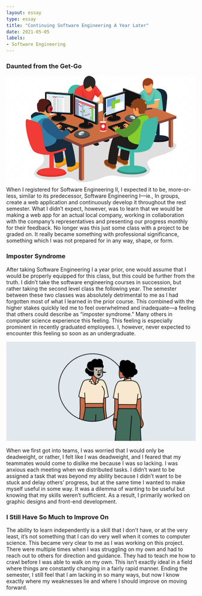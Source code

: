```yaml
---
layout: essay
type: essay
title: "Continuing Software Engineering A Year Later"
date: 2021-05-05
labels:
- Software Engineering
---
```


### Daunted from the Get-Go
<img class="ui medium right floated image" src="/images/teamwork.png">
When I registered for Software Engineering II, I expected it to be, more-or-less, similar to its predecessor, Software Engineering I––ie., In groups, create a web application and continuously develop it throughout the rest semester. What I didn’t expect, however, was to learn that we would be making a web app for an actual local company, working in collaboration with the company’s representatives and presenting our progress monthly for their feedback. No longer was this just some class with a project to be graded on. It really became something with professional significance, something which I was not prepared for in any way, shape, or form.

### Imposter Syndrome
After taking Software Engineering I a year prior, one would assume that I would be properly equipped for this class, but this could be further from the truth. I didn’t take the software engineering courses in succession, but rather taking the second level class the following year. The semester between these two classes was absolutely detrimental to me as I had forgotten most of what I learned in the prior course. This combined with the higher stakes quickly led me to feel overwhelmed and inadequate––a feeling that others could describe as “imposter syndrome.” Many others in computer science experience this feeling. This feeling is especially prominent in recently graduated employees. I, however, never expected to encounter this feeling so soon as an undergraduate.

<img class="ui large center image" src="/images/imposter.jpeg">

When we first got into teams, I was worried that I would only be deadweight, or rather, I felt like I was deadweight, and I feared that my teammates would come to dislike me because I was so lacking. I was anxious each meeting when we distributed tasks. I didn’t want to be assigned a task that was beyond my ability because I didn’t want to be stuck and delay others’ progress, but at the same time I wanted to make myself useful in some way. It was a dilemma of wanting to be useful but knowing that my skills weren’t sufficient. As a result, I primarily worked on graphic designs and front-end development.

### I Still Have So Much to Improve On
The ability to learn independently is a skill that I don’t have, or at the very least, it’s not something that I can do very well when it comes to computer science. This became very clear to me as I was working on this project. There were multiple times when I was struggling on my own and had to reach out to others for direction and guidance. They had to teach me how to crawl before I was able to walk on my own. This isn’t exactly ideal in a field where things are constantly changing in a fairly rapid manner. Ending the semester, I still feel that I am lacking in so many ways, but now I know exactly where my weaknesses lie and where I should improve on moving forward. 
